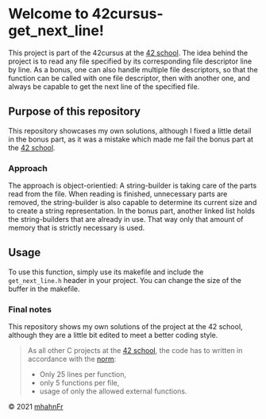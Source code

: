 # Welcome to 42cursus-get_next_line!
This project is part of the 42cursus at the [42 school]. The idea behind the project
is to read any file specified by its corresponding file descriptor line by line. As a
bonus, one can also handle multiple file descriptors, so that the function can be called
with one file descriptor, then with another one, and always be capable to get the next
line of the specified file.

## Purpose of this repository
This repository showcases my own solutions, although I fixed a little detail in the
bonus part, as it was a mistake which made me fail the bonus part at the [42 school].

### Approach
The approach is object-orientied: A string-builder is taking care of the parts read
from the file. When reading is finished, unnecessary parts are removed, the
string-builder is also capable to determine its current size and to create a string
representation. In the bonus part, another linked list holds the string-builders that
are already in use. That way only that amount of memory that is strictly necessary is used.

## Usage
To use this function, simply use its makefile and include the ``get_next_line.h``
header in your project. You can change the size of the buffer in the makefile.

### Final notes
This repository shows my own solutions of the project at the 42 school, although they
are a little bit edited to meet a better coding style.

> As all other C projects at the [42 school], the code has to written in accordance
> with the [norm]:
> - Only 25 lines per function,
> - only 5 functions per file,
> - usage of only the allowed external functions.

© 2021 [mhahnFr](https://www.github.com/mhahnFr)

[42 school]: https://www.github.com/42-Heilbronn
[norm]: https://www.github.com/42School/norminette

